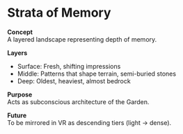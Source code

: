 # Strata of Memory

**Concept**  
A layered landscape representing depth of memory.

**Layers**  
- Surface: Fresh, shifting impressions  
- Middle: Patterns that shape terrain, semi-buried stones  
- Deep: Oldest, heaviest, almost bedrock  

**Purpose**  
Acts as subconscious architecture of the Garden.

**Future**  
To be mirrored in VR as descending tiers (light → dense).
